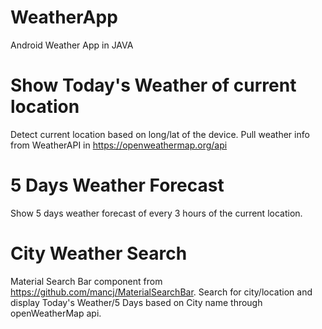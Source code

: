 # WeatherApp
Android Weather App in JAVA

# Show Today's Weather of current location
Detect current location based on long/lat of the device. Pull weather info from WeatherAPI in https://openweathermap.org/api

# 5 Days Weather Forecast
Show 5 days weather forecast of every 3 hours of the current location.

# City Weather Search
Material Search Bar component from https://github.com/mancj/MaterialSearchBar. Search for city/location and display Today's Weather/5 Days based on City name through openWeatherMap api.
